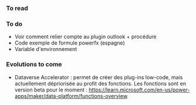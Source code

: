 ### To read


### To do
- Voir comment relier compte au plugin outlook + procédure
- Code exemple de formule powerfx (espagne)
- Variable d'environnement

### Evolutions to come
- Dataverse Accelerator : permet de créer des plug-ins low-code, mais actuellement dépriorisée au profit des fonctions. Les fonctions sont en version beta pour le moment : https://learn.microsoft.com/en-us/power-apps/maker/data-platform/functions-overview.
